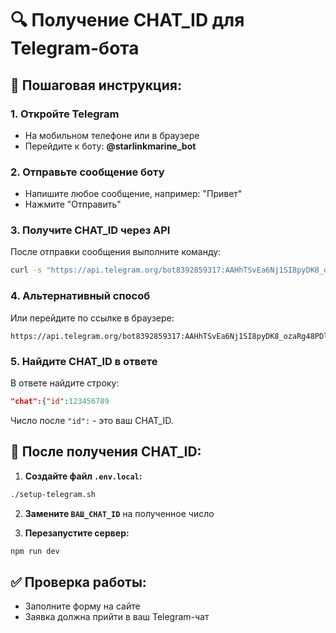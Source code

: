 # 🔍 Получение CHAT_ID для Telegram-бота

## 📱 Пошаговая инструкция:

### 1. Откройте Telegram
- На мобильном телефоне или в браузере
- Перейдите к боту: **@starlinkmarine_bot**

### 2. Отправьте сообщение боту
- Напишите любое сообщение, например: "Привет"
- Нажмите "Отправить"

### 3. Получите CHAT_ID через API
После отправки сообщения выполните команду:

```bash
curl -s "https://api.telegram.org/bot8392859317:AAHhTSvEa6Nj1SI8pyDK8_ozaRg48PDlnSE/getUpdates" | jq '.result[0].message.chat.id'
```

### 4. Альтернативный способ
Или перейдите по ссылке в браузере:
```
https://api.telegram.org/bot8392859317:AAHhTSvEa6Nj1SI8pyDK8_ozaRg48PDlnSE/getUpdates
```

### 5. Найдите CHAT_ID в ответе
В ответе найдите строку:
```json
"chat":{"id":123456789
```
Число после `"id":` - это ваш CHAT_ID.

## 🚀 После получения CHAT_ID:

1. **Создайте файл `.env.local`:**
```bash
./setup-telegram.sh
```

2. **Замените `ВАШ_CHAT_ID`** на полученное число

3. **Перезапустите сервер:**
```bash
npm run dev
```

## ✅ Проверка работы:
- Заполните форму на сайте
- Заявка должна прийти в ваш Telegram-чат
